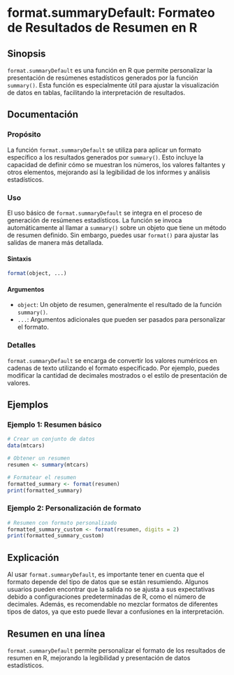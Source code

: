 <!--
Meta Description: # format.summaryDefault: Formateo de Resultados de Resumen en R ## Sinopsis `format.summaryDefault` es una función en R que permite personalizar la pr...
Meta Keywords: resumen, format, summarydefault, que, formato
-->

# format.summaryDefault: Formateo de Resultados de Resumen en R

## Sinopsis
`format.summaryDefault` es una función en R que permite personalizar la presentación de resúmenes estadísticos generados por la función `summary()`. Esta función es especialmente útil para ajustar la visualización de datos en tablas, facilitando la interpretación de resultados.

## Documentación
### Propósito
La función `format.summaryDefault` se utiliza para aplicar un formato específico a los resultados generados por `summary()`. Esto incluye la capacidad de definir cómo se muestran los números, los valores faltantes y otros elementos, mejorando así la legibilidad de los informes y análisis estadísticos.

### Uso
El uso básico de `format.summaryDefault` se integra en el proceso de generación de resúmenes estadísticos. La función se invoca automáticamente al llamar a `summary()` sobre un objeto que tiene un método de resumen definido. Sin embargo, puedes usar `format()` para ajustar las salidas de manera más detallada.

#### Sintaxis
```R
format(object, ...)
```

#### Argumentos
- `object`: Un objeto de resumen, generalmente el resultado de la función `summary()`.
- `...`: Argumentos adicionales que pueden ser pasados para personalizar el formato.

### Detalles
`format.summaryDefault` se encarga de convertir los valores numéricos en cadenas de texto utilizando el formato especificado. Por ejemplo, puedes modificar la cantidad de decimales mostrados o el estilo de presentación de valores.

## Ejemplos
### Ejemplo 1: Resumen básico
```R
# Crear un conjunto de datos
data(mtcars)

# Obtener un resumen
resumen <- summary(mtcars)

# Formatear el resumen
formatted_summary <- format(resumen)
print(formatted_summary)
```

### Ejemplo 2: Personalización de formato
```R
# Resumen con formato personalizado
formatted_summary_custom <- format(resumen, digits = 2)
print(formatted_summary_custom)
```

## Explicación
Al usar `format.summaryDefault`, es importante tener en cuenta que el formato depende del tipo de datos que se están resumiendo. Algunos usuarios pueden encontrar que la salida no se ajusta a sus expectativas debido a configuraciones predeterminadas de R, como el número de decimales. Además, es recomendable no mezclar formatos de diferentes tipos de datos, ya que esto puede llevar a confusiones en la interpretación.

## Resumen en una línea
`format.summaryDefault` permite personalizar el formato de los resultados de resumen en R, mejorando la legibilidad y presentación de datos estadísticos.